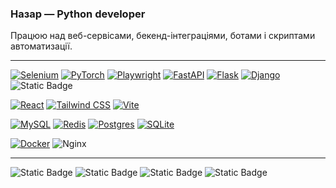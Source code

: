### Назар — Python developer

Працюю над веб-сервісами, бекенд-інтеграціями, ботами і скриптами автоматизації.

---

[![Selenium](https://img.shields.io/badge/Selenium-43B02A?logo=selenium&logoColor=fff)](#) [![PyTorch](https://img.shields.io/badge/PyTorch-ee4c2c?logo=pytorch&logoColor=white)](#) [![Playwright](https://custom-icon-badges.demolab.com/badge/Playwright-2EAD33?logo=playwright&logoColor=fff)](#) [![FastAPI](https://img.shields.io/badge/FastAPI-009485.svg?logo=fastapi&logoColor=white)](#) [![Flask](https://img.shields.io/badge/Flask-000?logo=flask&logoColor=fff)](#) [![Django](https://img.shields.io/badge/Django-%23092E20.svg?logo=django&logoColor=white)](#) ![Static Badge](https://img.shields.io/badge/Aiogram-blue)

[![React](https://img.shields.io/badge/React-%2320232a.svg?logo=react&logoColor=%2361DAFB)](#) [![Tailwind CSS](https://img.shields.io/badge/Tailwind%20CSS-%2338B2AC.svg?logo=tailwind-css&logoColor=white)](#) [![Vite](https://img.shields.io/badge/Vite-646CFF?logo=vite&logoColor=fff)](#)

[![MySQL](https://img.shields.io/badge/MySQL-4479A1?logo=mysql&logoColor=fff)](#) [![Redis](https://img.shields.io/badge/Redis-%23DD0031.svg?logo=redis&logoColor=white)](#) [![Postgres](https://img.shields.io/badge/Postgres-%23316192.svg?logo=postgresql&logoColor=white)](#) [![SQLite](https://img.shields.io/badge/SQLite-%2307405e.svg?logo=sqlite&logoColor=white)](#)

[![Docker](https://img.shields.io/badge/Docker-2496ED?logo=docker&logoColor=fff)](#) ![Nginx](https://img.shields.io/badge/nginx-%23009639.svg?logo=Nginx&logoColor=white)

---

<!-- STATS:START -->
![Static Badge](https://img.shields.io/badge/365%20%D0%94%D0%9D%D0%86%D0%92-white%26logo%3Dgithub%26logoColor%3Dwhite%26Color%3Dwhite?style=for-the-badge&logoColor=white&color=white)
![Static Badge](https://img.shields.io/badge/Commits%3A_381-grey%26logo%3Dgithub%26logoColor%3Dwhite%26Color%3Dwhite?style=for-the-badge&logo=comma&logoColor=white&color=grey)
![Static Badge](https://img.shields.io/badge/REPOSITORIES%3A_20-grey%26logo%3Dgithub%26logoColor%3Dwhite%26Color%3Dwhite?style=for-the-badge&logo=bookstack&logoColor=white&color=grey)
![Static Badge](https://img.shields.io/badge/TOP_LANGUAGES%3A_Python_(12)_TypeScript_(6)_JavaScript_(1)-grey%26logo%3Dgithub%26logoColor%3Dwhite%26Color%3Dwhite?style=for-the-badge&color=grey)
<!-- STATS:END -->

